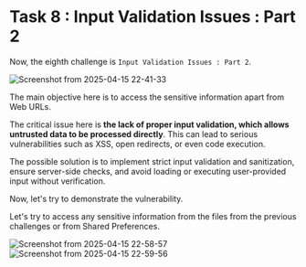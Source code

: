 # Task 8 : Input Validation Issues : Part 2 

Now, the eighth challenge is `Input Validation Issues : Part 2`.

![Screenshot from 2025-04-15 22-41-33](https://github.com/user-attachments/assets/b840a352-6185-43c6-ab30-f32daa0e0562)

The main objective here is to access the sensitive information apart from Web URLs.

The critical issue here is **the lack of proper input validation, which allows untrusted data to be processed directly**. This can lead to serious vulnerabilities such as XSS, open redirects, or even code execution. 

The possible solution is to implement strict input validation and sanitization, ensure server-side checks, and avoid loading or executing user-provided input without verification.

Now, let's try to demonstrate the vulnerability. 

Let's try to access any sensitive information from the files from the previous challenges or from Shared Preferences.





![Screenshot from 2025-04-15 22-58-57](https://github.com/user-attachments/assets/ec7a8145-3de0-4c79-b26a-a1c22342c0e9)  
![Screenshot from 2025-04-15 22-59-56](https://github.com/user-attachments/assets/7c9a5a86-8a8b-4f05-93b7-3ba6c391c2ed)
